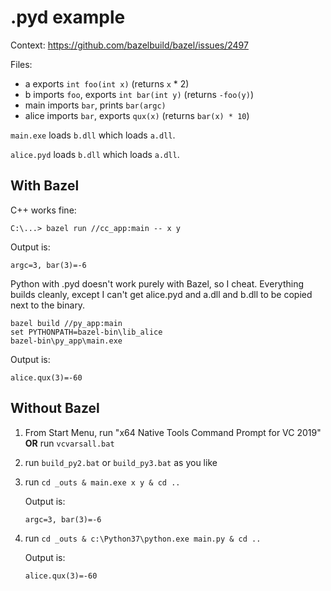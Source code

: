 # .pyd example

Context: https://github.com/bazelbuild/bazel/issues/2497

Files:
-   a exports `int foo(int x)` (returns `x` * 2)
-   b imports `foo`, exports `int bar(int y)` (returns `-foo(y)`)
-   main imports `bar`, prints `bar(argc)`
-   alice imports `bar`, exports `qux(x)` (returns `bar(x) * 10`)

`main.exe` loads `b.dll` which loads `a.dll`.

`alice.pyd` loads `b.dll` which loads `a.dll`.

## With Bazel

C++ works fine:

```
C:\...> bazel run //cc_app:main -- x y
``` 

Output is:

```
argc=3, bar(3)=-6
```

Python with .pyd doesn't work purely with Bazel, so I cheat. Everything builds
cleanly, except I can't get alice.pyd and a.dll and b.dll to be copied next to
the binary.

```
bazel build //py_app:main
set PYTHONPATH=bazel-bin\lib_alice
bazel-bin\py_app\main.exe
```

Output is:

```
alice.qux(3)=-60
```

## Without Bazel

1.  From Start Menu, run "x64 Native Tools Command Prompt for VC 2019" **OR** run `vcvarsall.bat`
2.  run `build_py2.bat` or `build_py3.bat` as you like
3.  run `cd _outs & main.exe x y & cd ..`

    Output is:
    ```
    argc=3, bar(3)=-6
    ```

4.  run `cd _outs & c:\Python37\python.exe main.py & cd ..`

    Output is:
    ```
    alice.qux(3)=-60
    ```
